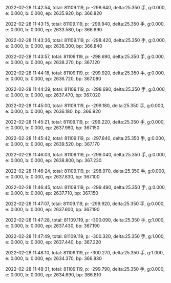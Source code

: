 2022-02-28 11:42:54, total: 81109.119, p: -298.640, delta:25.350 手, g:0.000, e: 0.000, b: 0.000, ep: 2635.920, bp: 366.820

2022-02-28 11:43:15, total: 81109.119, p: -299.940, delta:25.350 手, g:0.000, e: 0.000, b: 0.000, ep: 2633.580, bp: 366.690

2022-02-28 11:43:36, total: 81109.119, p: -298.420, delta:25.350 手, g:0.000, e: 0.000, b: 0.000, ep: 2636.300, bp: 366.840

2022-02-28 11:43:57, total: 81109.119, p: -298.690, delta:25.350 手, g:0.000, e: 0.000, b: 0.000, ep: 2638.270, bp: 367.120

2022-02-28 11:44:18, total: 81109.119, p: -299.920, delta:25.350 手, g:0.000, e: 0.000, b: 0.000, ep: 2636.720, bp: 367.080

2022-02-28 11:44:39, total: 81109.119, p: -298.690, delta:25.350 手, g:0.000, e: 0.000, b: 0.000, ep: 2637.470, bp: 367.020

2022-02-28 11:45:00, total: 81109.119, p: -299.180, delta:25.350 手, g:0.000, e: 0.000, b: 0.000, ep: 2636.180, bp: 366.920

2022-02-28 11:45:21, total: 81109.119, p: -299.220, delta:25.350 手, g:0.000, e: 0.000, b: 0.000, ep: 2637.980, bp: 367.150

2022-02-28 11:45:42, total: 81109.119, p: -297.840, delta:25.350 手, g:0.000, e: 0.000, b: 0.000, ep: 2639.520, bp: 367.170

2022-02-28 11:46:03, total: 81109.119, p: -299.040, delta:25.350 手, g:0.000, e: 0.000, b: 0.000, ep: 2638.800, bp: 367.230

2022-02-28 11:46:24, total: 81109.119, p: -298.970, delta:25.350 手, g:0.000, e: 0.000, b: 0.000, ep: 2637.830, bp: 367.100

2022-02-28 11:46:45, total: 81109.119, p: -299.490, delta:25.350 手, g:0.000, e: 0.000, b: 0.000, ep: 2637.710, bp: 367.150

2022-02-28 11:47:07, total: 81109.119, p: -299.920, delta:25.350 手, g:0.000, e: 0.000, b: 0.000, ep: 2637.600, bp: 367.190

2022-02-28 11:47:28, total: 81109.119, p: -300.090, delta:25.350 手, g:1.000, e: 0.000, b: 0.000, ep: 2637.430, bp: 367.190

2022-02-28 11:47:49, total: 81109.119, p: -300.320, delta:25.350 手, g:1.000, e: 0.000, b: 0.000, ep: 2637.440, bp: 367.220

2022-02-28 11:48:10, total: 81109.119, p: -300.270, delta:25.350 手, g:1.000, e: 0.000, b: 0.000, ep: 2634.370, bp: 366.830

2022-02-28 11:48:31, total: 81109.119, p: -299.790, delta:25.350 手, g:0.000, e: 0.000, b: 0.000, ep: 2634.690, bp: 366.810